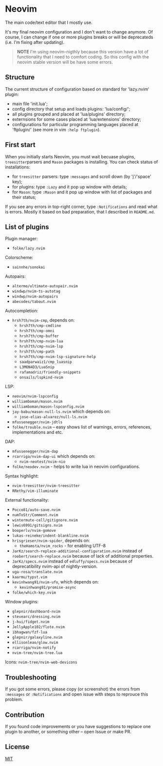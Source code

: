 # Neovim

The main code/text editor that I mostly use.

It's my final neovim configuration and I don't want to change anymore. Of course, I can change if one or more plugins breaks or will be deprecateds (i.e. I'm fixing after updating).

> __NOTE__
> I'm using neovim-nigthly because this version have a lot of functionality that I need to comfort coding. So this config with the neovim stable version will be have some errors.

## Structure

The current structure of configuration based on standard for 'lazy.nvim' plugin:

  - main file 'init.lua';
  - config directory that setup and loads plugins: 'lua/config/';
  - all plugins grouped and placed at 'lua/plugins' directory;
  - externsions for some cases placed at 'lua/extensions' directory;
  - configurations for particular programming languages placed at 'ftplugin/' (see more in vim `:help ftplugin`).

## First start

When you initially starts Neovim, you must wait becuase plugins, `treesitter`parsers and `Mason` packages is installing. You can check status of installations:

  - for `treesitter` parsers: type `:messages` and scroll down (by 'j'/'space' key);
  - for plugins: type `:Lazy` and it pop up window with details;
  - for `Mason`: type `:Mason` and it pop up window with list of packages and their status;

If you see any errors in top-right corner, type `:Notifications` and read what is errors. Mostly it based on bad preparation, that I described in `README.md`.

## List of plugins

Plugin manager:

  - `folke/lazy.nvim`

Colorscheme:

  - `sainnhe/sonokai`

Autopairs:

  - `altermo/ultimate-autopair.nvim`
  - `windwp/nvim-ts-autotag`
  - `windwp/nvim-autopairs`
  - `abecodes/tabout.nvim`

Autocompletion:

  - `hrsh7th/nvim-cmp`, depends on:
      - `hrsh7th/cmp-cmdline`
      - `hrsh7th/cmp-omni`
      - `hrsh7th/cmp-buffer`
      - `hrsh7th/cmp-nvim-lua`
      - `hrsh7th/cmp-nvim-lsp`
      - `hrsh7th/cmp-path`
      - `hrsh7th/cmp-nvim-lsp-signature-help`
      - `saadparwaiz1/cmp_luasnip`
      - `L3MON4D3/LuaSnip`
      - `rafamadriz/friendly-snippets`
      - `onsails/lspkind-nvim`

LSP:

  - `neovim/nvim-lspconfig`
  - `williamboman/mason.nvim`
  - `williamboman/mason-lspconfig.nvim`
  - `jay-babu/mason-null-ls.nvim` which depends on:
    - `jose-elias-alvarez/null-ls.nvim`
  - `mfussenegger/nvim-jdtls`
  - `folke/trouble.nvim` – easy shows list of warnings, errors, references, implementations and etc.

DAP:

  - `mfussenegger/nvim-dap`
  - `rcarriga/nvim-dap-ui` which depends on:
    - `nvim-neotest/nvim-nio`
  - `folke/neodev.nvim` - helps to write lua in neovim configurations.

Syntax highlight:

  - `nvim-treesitter/nvim-treesitter`
  - `RRethy/vim-illuminate`

External functionality:

  - `Pocco81/auto-save.nvim`
  - `numToStr/Comment.nvim`
  - `wintermute-cell/gitignore.nvim`
  - `lewis6991/gitsigns.nvim`
  - `booperlv/nvim-gomove`
  - `lukas-reineke/indent-blankline.nvim`
  - `hrisgrieser/nvim-spider`, depends on:
    - `theHamsta/nvim_rocks` - for enabling UTF-8
  - `JarKz/search-replace-additional-configuration.nvim` instead of `roobert/search-replace.nvim` because of lack of additional properties.
  - `JarKz/specs.nvim` instead of `edluffy/specs.nvim` because of deprecatibility nvim-api of nightly-version.
  - `uga-rosa/translate.nvim`
  - `kaarmu/typst.vim`
  - `kevinhwang91/nvim-ufo`, which depends on:
    - `kevinhwang91/promise-async`
  - `folke/which-key.nvim`

Window plugins:

  - `glepnir/dashboard-nvim`
  - `stevearc/dressing.nvim`
  - `j-hui/fidget.nvim`
  - `JellyApple102/flote.nvim`
  - `ibhagwan/fzf-lua`
  - `glepnir/galaxyline.nvim`
  - `ellisonleao/glow.nvim`
  - `rcarriga/nvim-notify`
  - `nvim-tree/nvim-tree.lua`

Icons: `nvim-tree/nvim-web-devicons`

## Troubleshooting

If you got some errors, please copy (or screenshot) the errors from `:messages` or `:Notifications` and open issue with steps to reprouce this problem.

## Contribution

If you found code improvements or you have suggestions to replace one plugin to another, or something other – open Issue or make PR.

## License

  [MIT](/LICENSE)
